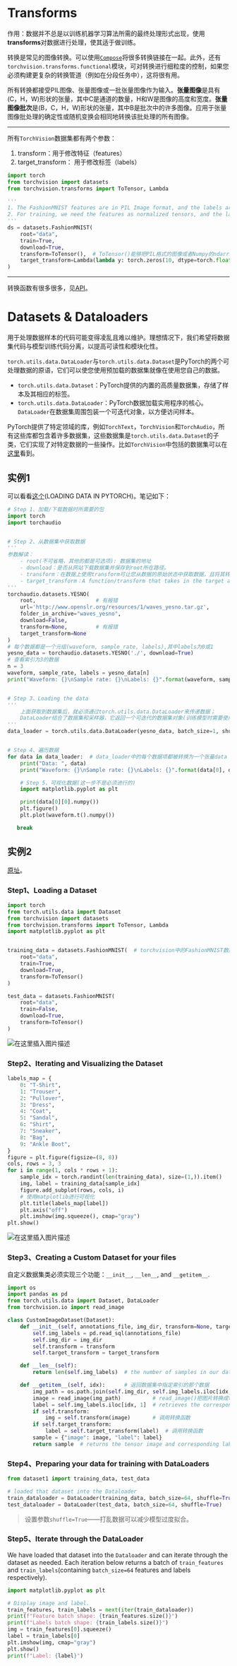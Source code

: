 # Transforms
作用：数据并不总是以训练机器学习算法所需的最终处理形式出现，使用**transforms**对数据进行处理，使其适于做训练。

转换是常见的图像转换。可以使用[`Compose`](https://pytorch.org/vision/stable/transforms.html#torchvision.transforms.Compose)将很多转换链接在一起。此外，还有`torchvision.transforms.functional`模块，可对转换进行细粒度的控制，如果您必须构建更复杂的转换管道（例如在分段任务中），这将很有用。

所有转换都接受PIL图像、张量图像或一批张量图像作为输入。**张量图像**是具有(C，H，W)形状的张量，其中C是通道的数量，H和W是图像的高度和宽度。**张量图像批次**是(B，C，H，W)形状的张量，其中B是批次中的许多图像。应用于张量图像批处理的确定性或随机变换会相同地转换该批处理的所有图像。
-- --
所有`TorchVision`数据集都有两个参数：
1. transform：用于修改特征（features）
2. target_transform： 用于修改标签（labels）
```python
import torch
from torchvision import datasets
from torchvision.transforms import ToTensor, Lambda

'''
1. The FashionMNIST features are in PIL Image format, and the labels are integers.
2. For training, we need the features as normalized tensors, and the labels as one-hot encoded tensors. To make these transformations, we use ToTensor and Lambda.
'''
ds = datasets.FashionMNIST(
    root="data",
    train=True,
    download=True,
    transform=ToTensor(),  # ToTensor()能够把PIL格式的图像或者Numpy的ndarray转换成FloatTensor, 并把图片的像素强度值压缩至[0, 1]
    target_transform=Lambda(lambda y: torch.zeros(10, dtype=torch.float).scatter_(0, torch.tensor(y), value=1))  # turn the integer into a one-hot encoded tensor(首先定义一个维度为10的全0张量，然后调用scatter_()，)
)
```
-- --
转换函数有很多很多，见[API](https://pytorch.org/vision/stable/transforms.html#)。

# Datasets & Dataloaders

用于处理数据样本的代码可能变得凌乱且难以维护。理想情况下，我们希望将数据集代码与模型训练代码分离，以提高可读性和模块化性。

`torch.utils.data.DataLoader`与`torch.utils.data.Dataset`是PyTorch的两个可处理数据的原语，它们可以使您使用预加载的数据集就像在使用您自己的数据。

- `torch.utils.data.Dataset`：PyTorch提供的内置的高质量数据集，存储了样本及其相应的标签。
- `torch.utils.data.DataLoader`：PyTorch数据加载实用程序的核心。`DataLoader`在数据集周围包装一个可迭代对象，以方便访问样本。

PyTorch提供了特定领域的库，例如`TorchText`，`TorchVision`和`TorchAudio`，所有这些库都包含着许多数据集，这些数据集是`torch.utils.data.Dataset`的子类，它们实现了对特定数据的一些操作。比如`TorchVision`中包括的数据集可以在[这里](https://pytorch.org/vision/stable/datasets.html)看到。


## 实例1
可以看看[这个](https://pytorch.org/tutorials/recipes/recipes/loading_data_recipe.html)(LOADING DATA IN PYTORCH)。笔记如下：
```python
# Step 1、加载/下载数据时所需要的包
import torch
import torchaudio


# Step 2、从数据集中获取数据
'''
参数解读：
    - root(不可省略，其他的都是可选项): 数据集的地址
    - download：是否从网站下载数据集并保存到root所在路径。
    - transform：在数据上使用transform可让您从数据的原始状态中获取数据，且将其转换为结合在一起的、非正规化的、准备好进行训练的数据。
    - target_transform：A function/transform that takes in the target and >transforms it.
'''
torchaudio.datasets.YESNO(
    root,                   # 有报错
    url='http://www.openslr.org/resources/1/waves_yesno.tar.gz',
    folder_in_archive="waves_yesno",
    download=False,
    transform=None,         # 有报错
    target_transform=None
)
# 每个数据都是一个元组(waveform, sample_rate, labels),其中labels为0或1
yesno_data = torchaudio.datasets.YESNO('./', download=True)
# 查看索引为3的数据
n = 3
waveform, sample_rate, labels = yesno_data[n]
print("Waveform: {}\nSample rate: {}\nLabels: {}".format(waveform, sample_rate, labels))


# Step 3、Loading the data
'''
    上面获取到数据集后，就必须通过torch.utils.data.DataLoader来传递数据；
    DataLoader结合了数据集和采样器，它返回一个可迭代的数据集对象(训练模型时需要使用这个可迭代的对象)。
'''
data_loader = torch.utils.data.DataLoader(yesno_data, batch_size=1, shuffle=True)


# Step 4、遍历数据
for data in data_loader:  # data_loader中的每个数据项都被转换为一个张量data
    print("Data: ", data)
    print("Waveform: {}\nSample rate: {}\nLabels: {}".format(data[0], data[1]. data[2]))

    # Step 5、可视化数据(这一步不是必须进行的)
    import matplotlib.pyplot as plt

    print(data[0][0].numpy())
    plt.figure()
    plt.plot(waveform.t().numpy())

   break
```

## 实例2
[原址](https://pytorch.org/tutorials/beginner/basics/data_tutorial.html)。
### Step1、Loading a Dataset
```python
import torch
from torch.utils.data import Dataset
from torchvision import datasets
from torchvision.transforms import ToTensor, Lambda
import matplotlib.pyplot as plt


training_data = datasets.FashionMNIST(  # torchvision中的FashionMNIST数据集
    root="data",
    train=True,
    download=True,
    transform=ToTensor()
)

test_data = datasets.FashionMNIST(
    root="data",
    train=False,
    download=True,
    transform=ToTensor()
)
```
![在这里插入图片描述](https://img-blog.csdnimg.cn/20210417153041650.png?x-oss-process=image/watermark,type_ZmFuZ3poZW5naGVpdGk,shadow_10,text_aHR0cHM6Ly9ibG9nLmNzZG4ubmV0L2p5X3oxMTEyMQ==,size_16,color_FFFFFF,t_70)

### Step2、Iterating and Visualizing the Dataset
```python
labels_map = {
    0: "T-Shirt",
    1: "Trouser",
    2: "Pullover",
    3: "Dress",
    4: "Coat",
    5: "Sandal",
    6: "Shirt",
    7: "Sneaker",
    8: "Bag",
    9: "Ankle Boot",
}
figure = plt.figure(figsize=(8, 8))
cols, rows = 3, 3
for i in range(1, cols * rows + 1):
    sample_idx = torch.randint(len(training_data), size=(1,)).item()
    img, label = training_data[sample_idx]
    figure.add_subplot(rows, cols, i)
    # 使用matplotlib进行可视化
    plt.title(labels_map[label])
    plt.axis("off")
    plt.imshow(img.squeeze(), cmap="gray")
plt.show()
```
![在这里插入图片描述](https://img-blog.csdnimg.cn/20210419105711684.png?x-oss-process=image/watermark,type_ZmFuZ3poZW5naGVpdGk,shadow_10,text_aHR0cHM6Ly9ibG9nLmNzZG4ubmV0L2p5X3oxMTEyMQ==,size_16,color_FFFFFF,t_70)
### Step3、Creating a Custom Dataset for your files
自定义数据集类必须实现三个功能：`__init__`, `__len__`, and `__getitem__`. 
```python
import os
import pandas as pd
from torch.utils.data import Dataset, DataLoader
from torchvision.io import read_image

class CustomImageDataset(Dataset):
    def __init__(self, annotations_file, img_dir, transform=None, target_transform=None):  
        self.img_labels = pd.read_sql(annotations_file)
        self.img_dir = img_dir
        self.transform = transform
        self.target_transform = target_transform

    def __len__(self):
        return len(self.img_labels)  # the number of samples in our dataset.

    def __getitem__(self, idx):      # 返回数据集中指定索引的那个数据
        img_path = os.path.join(self.img_dir, self.img_labels.iloc[idx, 0])  # the image’s location on disk
        image = read_image(img_path)          # read_image()把图片转换成tensor
        label = self.img_labels.iloc[idx, 1]  # retrieves the corresponding label from the csv data in self.img_labels
        if self.transform:
            img = self.transform(image)  	  # 调用转换函数
        if self.target_transform:
            label = self.target_transform(label)  # 调用转换函数
        sample = {"image": image, "label": label}
        return sample  # returns the tensor image and corresponding label in a Python dict
```
### Step4、Preparing your data for training with DataLoaders
```python
from dataset1 import training_data, test_data

# loaded that dataset into the Dataloader
train_dataloader = DataLoader(training_data, batch_size=64, shuffle=True)
test_dataloader = DataLoader(test_data, batch_size=64, shuffle=True)
```
> 设置参数`shuffle=True`——打乱数据可以减少模型过度拟合。
### Step5、Iterate through the DataLoader
We have loaded that dataset into the `Dataloader` and can iterate through the dataset as needed. Each iteration below returns a batch of `train_features` and `train_labels`(containing `batch_size=64` features and labels respectively).
```python
import matplotlib.pyplot as plt

# Display image and label.
train_features, train_labels = next(iter(train_dataloader))
print(f"Feature batch shape: {train_features.size()}")
print(f"Labels batch shape: {train_labels.size()}")
img = train_features[0].squeeze()
label = train_labels[0]
plt.imshow(img, cmap="gray")
plt.show()
print(f"Label: {label}")
```